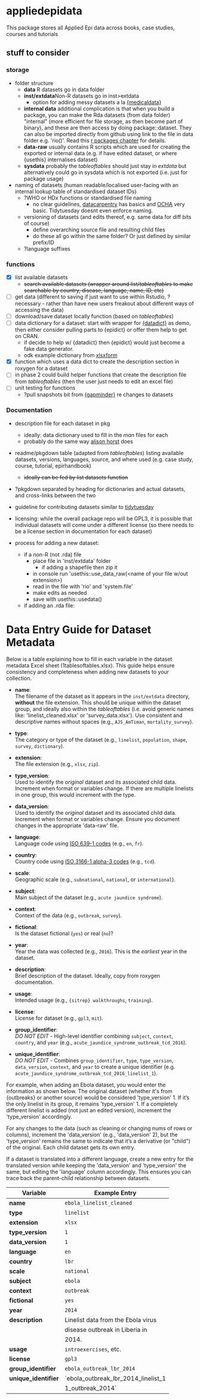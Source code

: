 # appliedepidata

This package stores all Applied Epi data across books, case studies, courses and tutorials

## stuff to consider

### storage 
- folder structure 
  - **data** R datasets go in data folder
  - **inst/extdata**Non-R datasets go in inst>extdata
    - option for adding messy datasets a la [{medicaldata}](https://github.com/higgi13425/medicaldata/?tab=readme-ov-file#messy-datasets)
  - **internal data** additional complication is that when you build a package, you can make the Rda datasets (from data folder) "internal" (more efficient for file storage, as then become part of binary), and these are then access by doing package::dataset. They can also be imported directly from github using link to the file in data folder e.g. 'rio(<github-raw url>)'. Read this [r packages chapter](https://r-pkgs.org/data.html) for details. 
  - **data-raw** usually contains R scripts which are used for creating the exported or internal data (e.g. if have edited dataset, or where {usethis} internalises dataset)
  - **sysdata** probably the *tableoftables* should just stay in *extdata* but alternatively could go in sysdata which is not exported (i.e. just for package usage)  
- naming of datasets (human readable/localised user-facing with an internal lookup table of standardised dataset IDs)
  - ?WHO or HDx functions or standardised file naming 
    - no clear guidelines, [datacarpentry](https://datacarpentry.org/rr-organization1/01-file-naming/index.html) has basics and [OCHA](https://humanitarian.atlassian.net/wiki/spaces/imtoolbox/pages/42502092/File+Naming+Convention) very basic. Tidytuesday doesnt even enforce naming. 
  - versioning of datasets (and edits thereof, e.g. same data for diff bits of course)
    - define overarching source file and resulting child files
    - do these all go within the same folder? Or just defined by similar prefix/ID
  - ?language suffixes

### functions 
- [x] list available datasets  
  - ~~search available datasets (wrapper around list/*tableoftables* to make searchable by country, disease, language, name, ID, etc)~~
- [ ] get data (different to saving if just want to use within Rstudio, ?necessary - rather than have new users freakout about different ways of accessing the data)
- [ ] download/save dataset locally function (based on *tableoftables*)
- [ ] data dictionary for a dataset: start with wrapper for  [{datadict}](https://github.com/epicentre-msf/datadict) as demo, then either consider pulling parts to {epidict} or offer them help to get on CRAN. 
  - if decide to help w/ {datadict} then {epidict} would just become a fake data generator. 
  - odk example dictionary from [xlsxform](https://docs.getodk.org/xlsform/)
- [x] function which uses a data dict to create the description section in roxygen for a dataset
- [ ] in phase 2 could build helper functions that create the description file from *tableoftables* (then the user just needs to edit an excel file) 
- [ ] unit testing for functions
  - ?pull snapshots bit from [{gapminder}](https://github.com/jennybc/gapminder/) re changes to datasets

### Documentation 
- description file for each dataset in pkg
  - ideally: data dictionary used to fill in the *man* files for each
  - probably do the same way [alison horst](https://github.com/lter/lterdatasampler/) does
- readme/pkgdown table (adapted from *tableoftables*) listing available datasets, versions, languages, source, and where used (e.g. case study, course, tutorial, epirhandbook)  
   - ~~ideally can be fed by list datasets function~~
- ?pkgdown separated by heading for dictionaries and actual datasets, and cross-links between the two
- guideline for contributing datasets similar to [tidytuesday](https://github.com/rfordatascience/tidytuesday/blob/master/.github/pr_instructions.md)
- licensing: while the overall package repo will be GPL3, it is possible that individual datasets will come under a different license (so there needs to be a license section in documentation for each dataset)


- process for adding a new dataset: 
  - if a non-R (not .rda) file
    - place file in 'inst/extdata' folder
      - if adding a shapefile then zip it 
    - in console run 'usethis::use_data_raw(<name of your file w/out extension>)
    - read in the file with 'rio' and 'system.file'
    - make edits as needed
    - save with usethis::usedata()
  - if adding an .rda file: 
  
  

# Data Entry Guide for Dataset Metadata

Below is a table explaining how to fill in each variable in the dataset 
metadata Excel sheet (1tablesoftables.xlsx). This guide helps ensure 
consistency and completeness when adding new datasets to your collection.

- **name**:  
  The filename of the dataset as it appears in the `inst/extdata` directory,
  **without** the file extension. This should be unique within the dataset group, 
  and ideally also within the *tableoftables* (i.e. avoid generic names like: 
  'linelist_cleaned.xlsx' or 'survey_data.xlsx'). 
  Use consistent and descriptive names without spaces (e.g., `AJS_AmTiman`,
  `mortality_survey`).

- **type**:  
  The category or type of the dataset (e.g., `linelist`, `population`, `shape`,
  `survey`, `dictionary`).

- **extension**:  
  The file extension (e.g., `xlsx`, `zip`).

- **type_version**:  
  Used to identify the *original* dataset and its associated child data.
  Increment when format or variables change. If there are multiple linelists 
  in one group, this would increment with the type.

- **data_version**:  
  Used to identify the *original* dataset and its associated child data. 
  Increment when format or variables change. Ensure you document changes in 
  the appropriate 'data-raw' file.

- **language**:  
  Language code using [ISO 639-1 codes](https://en.wikipedia.org/wiki/List_of_ISO_639-1_codes) (e.g., `en`, `fr`).

- **country**:  
  Country code using [ISO 3166-1 alpha-3 codes](https://en.wikipedia.org/wiki/ISO_3166-1_alpha-3) (e.g., `tcd`).

- **scale**:  
  Geographic scale (e.g., `subnational`, `national`, or `international`).

- **subject**:  
  Main subject of the dataset (e.g., `acute jaundice syndrome`).

- **context**:  
  Context of the data (e.g., `outbreak`, `survey`).

- **fictional**:  
  Is the dataset fictional (`yes`) or real (`no`)?

- **year**:  
  Year the data was collected (e.g., `2016`). This is the *earliest* year in the
  dataset.

- **description**:  
  Brief description of the dataset. Ideally, copy from roxygen documentation.

- **usage**:  
  Intended usage (e.g., `{sitrep} walkthroughs`, `training`).

- **license**:  
  License for dataset (e.g., `gpl3`, `mit`).

- **group_identifier**:  
  *DO NOT EDIT* - High-level identifier combining `subject`, `context`, `country`, 
  and `year` (e.g., `acute_jaundice_syndrome_outbreak_tcd_2016`).

- **unique_identifier**:  
  *DO NOT EDIT* - Combines `group_identifier`, `type`, `type_version`, 
  `data_version`, `context`, and `year` to create a unique identifier (e.g.
  `acute_jaundice_syndrome_outbreak_tcd_2016_linelist_1`).



For example, when adding an Ebola dataset, you would enter the information as 
shown below. The original dataset (whether it's from {outbreaks} or another source)
would be considered 'type_version' 1. If it’s the only linelist in its group, it 
remains 'type_version' 1. If a completely different linelist is added (not just an
edited version), increment the 'type_version' accordingly.

For any changes to the data (such as cleaning or changing nums of rows or columns),
increment the 'data_version' (e.g., 'data_version' 2), but the 'type_version' 
remains the same to indicate that it’s a derivative (or "child") of the original.
Each child dataset gets its own entry.

If a dataset is translated into a different language, create a new entry for
the translated version while keeping the 'data_version' and 'type_version' the same, 
but editing the 'language' column accordingly. 
This ensures you can trace back the parent-child relationship between datasets.


| **Variable**          | **Example Entry**                  |
|-----------------------|------------------------------------|
| **name**              | `ebola_linelist_cleaned`           |
| **type**              | `linelist`                         |
| **extension**         | `xlsx`                             |
| **type_version**      | `1`                                |
| **data_version**      | `1`                                |
| **language**          | `en`                               |
| **country**           | `lbr`                              |
| **scale**             | `national`                         |
| **subject**           | `ebola`                            |
| **context**           | `outbreak`                         |
| **fictional**         | `yes`                              |
| **year**              | `2014`                             |
| **description**       | Linelist data from the Ebola virus |
|                       | disease outbreak in Liberia in     |
|                       | 2014.                              |
| **usage**             | `introexercises`, etc.             |
| **license**           | `gpl3`                             |
| **group_identifier**  | `ebola_outbreak_lbr_2014`          |
| **unique_identifier** | `ebola_outbreak_lbr_2014_linelist_1|
|                       | 1_outbreak_2014`                   |
